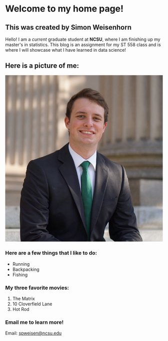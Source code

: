 # Welcome to my home page!  

## This was created by Simon Weisenhorn

Hello! I am a *current* graduate student at **NCSU**, where I am finishing up my master's in statistics. This blog is an assignment for my ST 558 class and is where I will showcase what I have learned in data science!

## Here is a picture of me:
![](js/highlightjs/Simon_Weisenhorn_Headshot.jpeg)

### Here are a few things that I like to do:  
  
  * Running
  * Backpacking
  * Fishing

### My three favorite movies:  
  
  1. The Matrix 
  2. 10 Cloverfield Lane
  3. Hot Rod

### Email me to learn more!  
Email: spweisen@ncsu.edu
